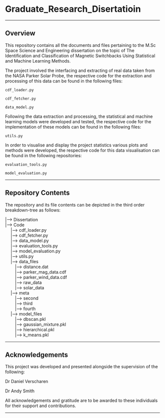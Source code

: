 # Graduate_Research_Disertatioin

---
## Overview

This repository contains all the documents and files pertaining to the M.Sc Space Science and Engineering dissertation on the topic of The Identification and Classification of Magnetic Switchbacks Using Statistical and Machine Learning Methods.

The project involved the interfacing and extracting of real data taken from the NASA Parker Solar Probe, the respective code for the extraction and processing of this data can be found in the following files:

```
cdf_loader.py

cdf_fetcher.py

data_model.py
```

Following the data extraction and processing, the statistical and machine learning models were developed and tested, the respective code for the implementation of these models can be found in the following files:

```
utils.py
```

In order to visualise and display the project statistics various plots and methods were developed, the respective code for this data visualisation can be found in the following repositories:


```
evaluation_tools.py

model_evaluation.py
```

---
## Repository Contents

The repository and its file contents can be depicted in the third order breakdown-tree as follows:

|--> Dissertation<br>
|--> Code<br>
&emsp;	|--> cdf_loader.py<br>
&emsp;	|--> cdf_fetcher.py<br>
&emsp;	|--> data_model.py<br>
&emsp;	|--> evaluation_tools.py<br>
&emsp;	|--> model_evaluation.py<br>
&emsp;	|--> utils.py<br>
&emsp;	|--> data_files<br>
&emsp;&emsp;		|--> distance.dat<br>
&emsp;&emsp;		|--> parker_mag_data.cdf<br>
&emsp;&emsp;		|--> parker_wind_data.cdf<br>
&emsp;&emsp;		|--> raw_data<br>
&emsp;&emsp;		|--> solar_data<br>
&emsp;	|--> meta<br>
&emsp;&emsp;		|--> second<br>
&emsp;&emsp;		|--> third<br>
&emsp;&emsp;		|--> fourth<br>
&emsp;	|--> model_files<br>
&emsp;&emsp;		|--> dbscan.pkl<br>
&emsp;&emsp;		|--> gaussian_mixture.pkl<br>
&emsp;&emsp;		|--> hierarchical.pkl<br>
&emsp;&emsp;		|--> k_means.pkl<br>

---
## Acknowledgements

This project was developed and presented alongside the supervision of the following:

Dr Daniel Verscharen

Dr Andy Smith

All acknowledgements and gratitude are to be awarded to these individuals for their support and contributions.

---
